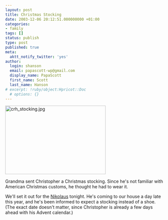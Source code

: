 ```yaml
---
layout: post
title: Christmas Stocking
date: 2003-12-06 20:12:51.000000000 +01:00
categories:
- family
tags: []
status: publish
type: post
published: true
meta:
  aktt_notify_twitter: 'yes'
author:
  login: shanson
  email: papascott-wp@gmail.com
  display_name: PapaScott
  first_name: Scott
  last_name: Hanson
# excerpt: !ruby/object:Hpricot::Doc
  # options: {}
---
```

<p><img alt="crh_stocking.jpg" src="http://www.papascott.de/wordpress/wp-content/uploads/2003/12/crh_stocking.jpg" width="320" height="218" border="0" /></p>
<p>Grandma sent Christopher a Christmas stocking. Since he's not familiar with American Christmas customs, he thought he had to wear it.</p>
<p>We'll set it out for the <a href="http://www.training-for-germany.de/tips99/tip11.htm">Nikolaus</a> tonight. He's coming to our house a day late this year, and he's been informed to expect a stocking instead of a shoe. (The exact date doesn't matter, since Christopher is already a few days ahead with his Advent calendar.)</p>
